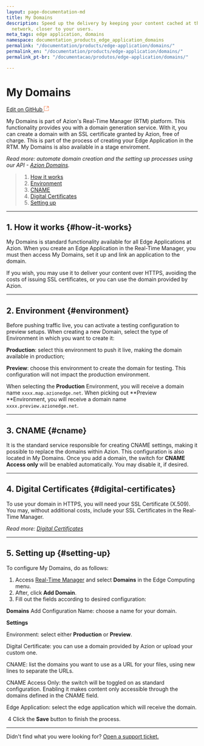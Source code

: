 ```yaml
---
layout: page-documentation-md
title: My Domains
description: Speed up the delivery by keeping your content cached at the edge of the
  network, closer to your users.
meta_tags: edge application, domains
namespace: documentation_products_edge_application_domains
permalink: "/documentation/products/edge-application/domains/"
permalink_en: "/documentation/products/edge-application/domains/"
permalink_pt-br: "/documentacao/produtos/edge-application/domains/"

---
```

# **My Domains**

[Edit on GitHub <svg width="14" height="14" xmlns="http://www.w3.org/2000/svg"><g fill="none" stroke="#F3652B"><path d="M4.81.71H.672v11.43H12.1V8.001" stroke-width=".8"/><path d="M6.87.786h5.155V5.94M6.31 6.5L12.026.786"/></g></svg>](https://github.com/aziontech/docs_en/edit/master/edge-application/domains/index.md)

My Domains is part of Azion's Real-Time Manager (RTM) platform. This functionality provides you with a domain generation service. With it, you can create a domain with an SSL certificate granted by Azion, free of charge. This is part of the process of creating your Edge Application in the RTM. My Domains is also available in a stage enviroment.

*Read more: automate domain creation and the setting up processes using our API - [Azion Domains](https://www.azion.com/en/documentation/products/api/v3/domains/).*

> 1. [How it works](#how-it-works)
> 2. [Environment](#environment)
> 3. [CNAME](#cname)
> 4. [Digital Certificates](#digital-certificates)
> 5. [Setting up](#setting-up)

---

## 1. How it works {#how-it-works}

My Domains is standard functionality available for all Edge Applications at Azion. When you create an Edge Application in the Real-Time Manager, you must then access My Domains, set it up and link an application to the domain.

If you wish, you may use it to deliver your content over HTTPS, avoiding the costs of issuing SSL certificates, or you can use the domain provided by Azion.

---

## 2. Environment {#environment}

Before pushing traffic live, you can activate a testing configuration to preview setups. When creating a new Domain, select the type of Environment in which you want to create it:

**Production**: select this environment to push it live, making the domain available in production;

**Preview**: choose this environment to create the domain for testing. This configuration will not impact the production environment.

When selecting the **Production** Environment, you will receive a domain name ``xxxx.map.azionedge.net``. When picking out **Preview **Environment, you will receive a domain name ``xxxx.preview.azionedge.net``.

------

## 3. CNAME {#cname}

It is the standard service responsible for creating CNAME settings, making it possible to replace the domains within Azion. This configuration is also located in My Domains. Once you add a domain, the switch for **CNAME Access only** will be enabled automatically. You may disable it, if desired.

---

## 4. Digital Certificates {#digital-certificates}

To use your domain in HTTPS, you will need your SSL Certificate (X.509). You may, without additional costs, include your SSL Certificates in the Real-Time Manager.

*Read more: [Digital Certificates](https://www.azion.com/en/documentation/products/edge-application/digital-certificates/)*

---

## 5. Setting up {#setting-up}

To configure My Domains, do as follows:

1. Access [Real-Time Manager](https://manager.azion.com/) and select **Domains** in the Edge Computing menu.
2. After, click **Add Domain**.
3. Fill out the fields according to desired configuration:

**Domains**
Add Configuration Name: choose a name for your domain.

**Settings**

Environment: select either **Production** or **Preview**.

Digital Certificate: you can use a domain provided by Azion or upload your custom one.

CNAME: list the domains you want to use as a URL for your files, using new lines to separate the URLs.

CNAME Access Only: the switch will be toggled on as standard configuration. Enabling it makes content only accessible through the domains defined in the CNAME field.

Edge Application: select the edge application which will receive the domain.

​	4 Click the **Save** button to finish the process.

---

Didn't find what you were looking for? [Open a support ticket.](https://tickets.azion.com/)
